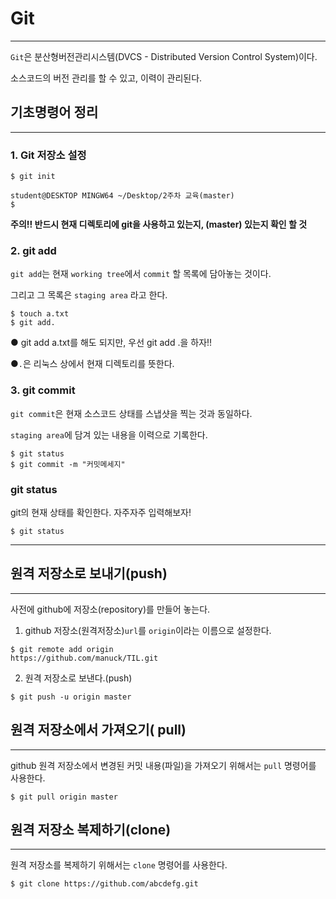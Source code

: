# Git

---

`Git`은 분산형버전관리시스템(DVCS - Distributed Version Control System)이다.

소스코드의 버전 관리를 할 수 있고, 이력이 관리된다.

## 기초명령어 정리

---

### 1.  Git 저장소 설정

```
$ git init
```

```
student@DESKTOP MINGW64 ~/Desktop/2주차 교육(master)
$
```

**주의!! 반드시 현재 디렉토리에 git을 사용하고 있는지, (master) 있는지 확인 할 것**

### 2. git add

`git add`는 현재 `working tree`에서 `commit` 할 목록에 담아놓는 것이다.

그리고 그 목록은 `staging area` 라고 한다.

```
$ touch a.txt
$ git add.
```

● git add a.txt를 해도 되지만, 우선 git add .을 하자!!

●`.`은 리눅스 상에서 현재 디렉토리를 뜻한다.

### 3. git commit

`git commit`은 현재 소스코드 상태를 스냅샷을 찍는 것과 동일하다.

`staging area`에 담겨 있는 내용을 이력으로 기록한다.

```
$ git status
$ git commit -m "커밋메세지"
```

### git status

git의 현재 상태를 확인한다. 자주자주 입력해보자!

```
$ git status
```

---

## 원격 저장소로 보내기(push)

***

사전에 github에 저장소(repository)를 만들어 놓는다.

1. github 저장소(원격저장소)`url`를 `origin`이라는 이름으로 설정한다.

```
$ git remote add origin 
https://github.com/manuck/TIL.git
```

2. 원격 저장소로 보낸다.(push)

```
$ git push -u origin master
```



## 원격 저장소에서 가져오기( pull)

---

github 원격 저장소에서 변경된 커밋 내용(파일)을 가져오기 위해서는 `pull` 명령어를 사용한다.

```
$ git pull origin master
```



## 원격 저장소 복제하기(clone)

---

원격 저장소를 복제하기 위해서는 `clone` 명령어를 사용한다.

```
$ git clone https://github.com/abcdefg.git
```

